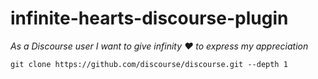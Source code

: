 # infinite-hearts-discourse-plugin

*As a Discourse user I want to give infinity :heart: to express my appreciation*

```
git clone https://github.com/discourse/discourse.git --depth 1
```
